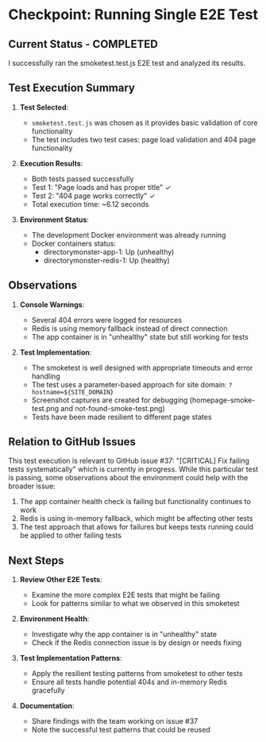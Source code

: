 # Checkpoint: Running Single E2E Test

## Current Status - COMPLETED

I successfully ran the smoketest.test.js E2E test and analyzed its results.

## Test Execution Summary

1. **Test Selected**:
   - `smoketest.test.js` was chosen as it provides basic validation of core functionality
   - The test includes two test cases: page load validation and 404 page functionality

2. **Execution Results**:
   - Both tests passed successfully
   - Test 1: "Page loads and has proper title" ✓
   - Test 2: "404 page works correctly" ✓
   - Total execution time: ~6.12 seconds

3. **Environment Status**:
   - The development Docker environment was already running
   - Docker containers status:
     - directorymonster-app-1: Up (unhealthy)
     - directorymonster-redis-1: Up (healthy)

## Observations

1. **Console Warnings**:
   - Several 404 errors were logged for resources
   - Redis is using memory fallback instead of direct connection
   - The app container is in "unhealthy" state but still working for tests

2. **Test Implementation**:
   - The smoketest is well designed with appropriate timeouts and error handling
   - The test uses a parameter-based approach for site domain: `?hostname=${SITE_DOMAIN}`
   - Screenshot captures are created for debugging (homepage-smoke-test.png and not-found-smoke-test.png)
   - Tests have been made resilient to different page states

## Relation to GitHub Issues

This test execution is relevant to GitHub issue #37: "[CRITICAL] Fix failing tests systematically" which is currently in progress. While this particular test is passing, some observations about the environment could help with the broader issue:

1. The app container health check is failing but functionality continues to work
2. Redis is using in-memory fallback, which might be affecting other tests
3. The test approach that allows for failures but keeps tests running could be applied to other failing tests

## Next Steps

1. **Review Other E2E Tests**:
   - Examine the more complex E2E tests that might be failing
   - Look for patterns similar to what we observed in this smoketest

2. **Environment Health**:
   - Investigate why the app container is in "unhealthy" state
   - Check if the Redis connection issue is by design or needs fixing

3. **Test Implementation Patterns**:
   - Apply the resilient testing patterns from smoketest to other tests
   - Ensure all tests handle potential 404s and in-memory Redis gracefully

4. **Documentation**:
   - Share findings with the team working on issue #37
   - Note the successful test patterns that could be reused
